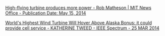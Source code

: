 [High-flying turbine produces more power - Rob Matheson | MIT News Office - Publication Date: May 15, 2014](https://news.mit.edu/2014/high-flying-turbine-produces-more-power-0515)

[World's Highest Wind Turbine Will Hover Above Alaska Bonus: it could provide cell service - KATHERINE TWEED - IEEE Spectrum - 25 MAR 2014](https://spectrum.ieee.org/first-commercial-floating-wind-turbine-hovers-above-alaska)
